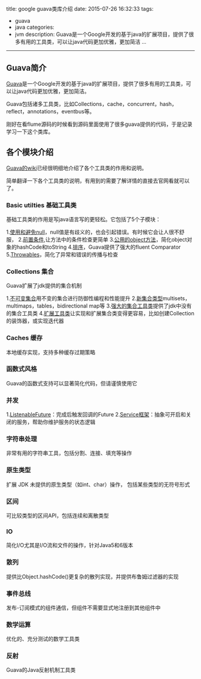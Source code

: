 title: google guava类库介绍
date: 2015-07-26 16:32:33
tags:
- guava
- java
categories:
- jvm
description: Guava是一个Google开发的基于java的扩展项目，提供了很多有用的工具类，可以让java代码更加优雅，更加简洁 ...

---------------

## Guava简介 ##

[Guava](https://mail.google.com/mail/u/0/)是一个Google开发的基于java的扩展项目，提供了很多有用的工具类，可以让java代码更加优雅，更加简洁。

Guava包括诸多工具类，比如Collections，cache，concurrent，hash，reflect，annotations，eventbus等。

刚好在看flume源码的时候看到源码里面使用了很多guava提供的代码，于是记录学习一下这个类库。

## 各个模块介绍 ##

[Guava的wiki](https://code.google.com/p/guava-libraries/wiki/GuavaExplained)已经很明细地介绍了各个工具类的作用和说明。

简单翻译一下各个工具类的说明，有用到的需要了解详情的直接去官网看就可以了。

### Basic utilties 基础工具类 ###

基础工具类的作用是写java语言写的更轻松。它包括了5个子模块：

1.[使用和避免null](https://code.google.com/p/guava-libraries/wiki/UsingAndAvoidingNullExplained)，null值是有歧义的，也会引起错误。有时候它会让人很不舒服，
2.[前置条件](https://code.google.com/p/guava-libraries/wiki/PreconditionsExplained),让方法中的条件检查更简单
3.[公用的object方法](https://code.google.com/p/guava-libraries/wiki/CommonObjectUtilitiesExplained)，简化object对象的hashCode和toString
4.[排序](https://code.google.com/p/guava-libraries/wiki/OrderingExplained)，Guava提供了强大的fluent Comparator
5.[Throwables](https://code.google.com/p/guava-libraries/wiki/ThrowablesExplained)，简化了异常和错误的传播与检查

### Collections 集合 ###

Guava扩展了jdk提供的集合机制

1.[不可变集合](https://code.google.com/p/guava-libraries/wiki/ImmutableCollectionsExplained)用不变的集合进行防御性编程和性能提升
2.[新集合类型](https://code.google.com/p/guava-libraries/wiki/NewCollectionTypesExplained)multisets，multimaps，tables，bidirectional map等
3.[强大的集合工具类](https://code.google.com/p/guava-libraries/wiki/CollectionUtilitiesExplained)提供了jdk中没有的集合工具类
4.[扩展工具类](https://code.google.com/p/guava-libraries/wiki/CollectionHelpersExplained)让实现和扩展集合类变得更容易，比如创建Collection的装饰器，或实现迭代器


### Caches 缓存 ###

本地缓存实现，支持多种缓存过期策略

### 函数式风格 ###

Guava的函数式支持可以显著简化代码，但请谨慎使用它

### 并发 ###

1.[ListenableFuture](https://code.google.com/p/guava-libraries/wiki/ListenableFutureExplained)：完成后触发回调的Future
2.[Service框架](https://code.google.com/p/guava-libraries/wiki/ServiceExplained)：抽象可开启和关闭的服务，帮助你维护服务的状态逻辑


### 字符串处理 ###

非常有用的字符串工具，包括分割、连接、填充等操作

### 原生类型 ###

扩展 JDK 未提供的原生类型（如int、char）操作， 包括某些类型的无符号形式

### 区间 ### 

可比较类型的区间API，包括连续和离散类型

### IO ###

简化I/O尤其是I/O流和文件的操作，针对Java5和6版本

### 散列 ###

提供比Object.hashCode()更复杂的散列实现，并提供布鲁姆过滤器的实现

### 事件总线 ###

发布-订阅模式的组件通信，但组件不需要显式地注册到其他组件中

### 数学运算 ###

优化的、充分测试的数学工具类

### 反射 ###

Guava的Java反射机制工具类

